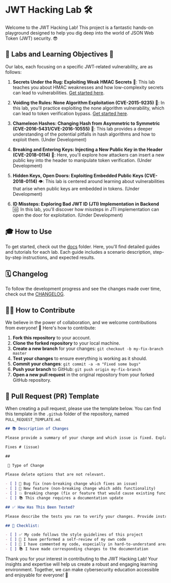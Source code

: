 # JWT Hacking Lab 🛠️

Welcome to the JWT Hacking Lab! This project is a fantastic hands-on playground designed to help you dig deep into the world of JSON Web Token (JWT) security. 😎

## 🚀 Labs and Learning Objectives 🎯

Our labs, each focusing on a specific JWT-related vulnerability, are as follows:

1. **Secrets Under the Rug: Exploiting Weak HMAC Secrets** 🤫: This lab teaches you about HMAC weaknesses and how low-complexity secrets can lead to vulnerabilities. [Get started here](https://github.com/mxcezl/JWT-SecLabs/tree/main/1-secrets-under-the-rug).

2. **Voiding the Rules: None Algorithm Exploitation (CVE-2015-9235)** 🚫: In this lab, you'll practice exploiting the none algorithm vulnerability, which can lead to token verification bypass. [Get started here](https://github.com/mxcezl/JWT-SecLabs/tree/main/2-voiding-the-rules).

3. **Chameleon Hashes: Changing Hash from Asymmetric to Symmetric (CVE-2016-5431/CVE-2016-10555)** 🔀: This lab provides a deeper understanding of the potential pitfalls in hash algorithms and how to exploit them. (Under Development)

4. **Breaking and Entering Keys: Injecting a New Public Key in the Header (CVE-2018-0114)** 🔑: Here, you'll explore how attackers can insert a new public key into the header to manipulate token verification. (Under Development)

5. **Hidden Keys, Open Doors: Exploiting Embedded Public Keys (CVE-2018-0114)** 👁️: This lab is centered around learning about vulnerabilities that arise when public keys are embedded in tokens. (Under Development)

6. **ID Missteps: Exploring Bad JWT ID (JTI) Implementation in Backend** 🆔: In this lab, you'll discover how missteps in JTI implementation can open the door for exploitation. (Under Development)

## 🎓 How to Use 

To get started, check out the [docs](https://github.com/mxcezl/JWT-SecLabs/tree/main/docs) folder. Here, you'll find detailed guides and tutorials for each lab. Each guide includes a scenario description, step-by-step instructions, and expected results. 

## 🗓️ Changelog

To follow the development progress and see the changes made over time, check out the [CHANGELOG](https://github.com/mxcezl/JWT-SecLabs/tree/main/CHANGELOG.md).

## 👩‍💻 How to Contribute

We believe in the power of collaboration, and we welcome contributions from everyone! 🤗 Here's how to contribute:

1. **Fork this repository** to your account.
2. **Clone the forked repository** to your local machine.
3. **Create a new branch** for your changes: `git checkout -b my-fix-branch master`
4. **Test your changes** to ensure everything is working as it should.
5. **Commit your changes**: `git commit -a -m "Fixed some bugs"`
6. **Push your branch** to GitHub: `git push origin my-fix-branch`
7. **Open a new pull request** in the original repository from your forked GitHub repository.

## 📝 Pull Request (PR) Template

When creating a pull request, please use the template below. You can find this template in the `.github` folder of the repository, named `PULL_REQUEST_TEMPLATE.md`.

```markdown
## 📚 Description of Changes

Please provide a summary of your change and which issue is fixed. Explain your motivation and context.

Fixes # (issue)

##

 🎈 Type of Change

Please delete options that are not relevant.

- [ ] 🐛 Bug fix (non-breaking change which fixes an issue)
- [ ] 🌟 New feature (non-breaking change which adds functionality)
- [ ] 💥 Breaking change (fix or feature that would cause existing functionality to not work as expected)
- [ ] 📚 This change requires a documentation update

## ✅ How Has This Been Tested?

Please describe the tests you ran to verify your changes. Provide instructions so we can reproduce.

## 📝 Checklist:

- [ ] ✅ My code follows the style guidelines of this project
- [ ] 📖 I have performed a self-review of my own code
- [ ] 💬 I have commented my code, especially in hard-to-understand areas
- [ ] 📚 I have made corresponding changes to the documentation
```

Thank you for your interest in contributing to the JWT Hacking Lab! Your insights and expertise will help us create a robust and engaging learning environment. Together, we can make cybersecurity education accessible and enjoyable for everyone! 🎉